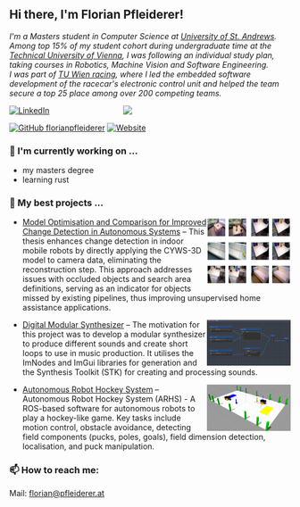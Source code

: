 ## Hi there, I'm Florian Pfleiderer!

<p><em>
I'm a Masters student in Computer Science at <a href="https://www.st-andrews.ac.uk/">University of St. Andrews</a>. <br>
Among top 15% of my student cohort during undergraduate time at the <a href="https://www.tuwien.at/en/">Technical University of Vienna</a>, I was following an individual study plan, taking courses in Robotics, Machine Vision and Software Engineering. <br>
I was part of <a href="https://www.tuwienracing.at/">TU Wien racing</a>, where I led the embedded software development of the racecar's electronic control unit and helped the team secure a top 25 place among over 200 competing teams.
</em></p>

<img align="right" src="https://github-readme-stats-florians-projects-89ef2818.vercel.app/api/top-langs/?username=florianpfleiderer&layout=compact&exclude_repo=github-readme-stats,florianpfleiderer.github.io&langs_count=15&role=OWNER" width="300">[![LinkedIn](https://img.shields.io/badge/Linkedin-%230077B5.svg?logo=linkedin&logoColor=white)](https://www.linkedin.com/in/florian-pfleiderer/)

[![GitHub florianpfleiderer](https://img.shields.io/github/followers/florianpfleiderer?label=follow&style=social)](https://github.com/florianpfleiderer)
[![Website](https://img.shields.io/website-up-down-green-red/http/shields.io.svg)](https://florianpfleiderer.at/)


### 🔭 I'm currently working on ...

- my masters degree
- learning rust

<!-- ![Top Langs](https://github-readme-stats.vercel.app/api/top-langs/?username=florianpfleiderer&layout=compact) -->

### 🌱 My best projects ...

- <img align="right" src="assets/cyws3d.png" width="150"><a href="https://github.com/florianpfleiderer/CYWS3D-pipeline">Model Optimisation and Comparison for Improved Change Detection in Autonomous Systems</a> – This thesis enhances change detection in indoor mobile robots by directly applying the CYWS-3D model to camera data, eliminating the reconstruction step. This approach addresses issues with occluded objects and search area definitions, serving as an indicator for objects missed by existing pipelines, thus improving unsupervised home assistance applications.

- <img align="right" src="assets/simplesynth.png" width="150"><a href="https://github.com/florianpfleiderer/SimpleSynth">Digital Modular Synthesizer</a> – The motivation for this project was to develop a modular synthesizer to produce different sounds and create short loops to use in music production. It utilises the ImNodes and ImGui libraries for generation and the Synthesis Toolkit (STK) for creating and processing sounds.

- <img align="right" src="assets/arhs.png" width="150"><a href="https://github.com/florianpfleiderer/ARHS">Autonomous Robot Hockey System</a> – Autonomous Robot Hockey System (ARHS) - A ROS-based software for autonomous robots to play a hockey-like game. Key tasks include motion control, obstacle avoidance, detecting field components (pucks, poles, goals), field dimension detection, localisation, and puck manipulation.

<!--
- <img align="right" src="assets/coffee-app.png" width="65" style="padding-bottom: 15px; padding-left: 15px; float: right;clear:both;"><a href="https://github.com/florianpfleiderer/coffee-app">React x Flask Application</a> – A containerised application using the react and flask frameworks and SQLite for local database management.

#### Other projects
- object detection & path planning on Pioneer-3DX mobile robot platform
- racecar Laptime Simulation in ChassisSim


### 💡 A little more about me...  

```javascript
const flo = {
  code: ["Python", "C++", "C", "Java"],
  technologies: ["git", "Docker", "STM32", "REST APIs"],
  languages: {
    German: "C2",
    English: "C2",
    French: "B2"
  }
}
```
-->

### 📫 How to reach me: 

Mail: [florian@pfleiderer.at](mailto:florian@pfleiderer.at)

<!--
**florianpfleiderer/florianpfleiderer** is a ✨ _special_ ✨ repository because its `README.md` (this file) appears on your GitHub profile.

Here are some ideas to get you started:

- 🔭 I’m currently working on ...
- 🌱 I’m currently learning ...
- 👯 I’m looking to collaborate on ...
- 🤔 I’m looking for help with ...
- 💬 Ask me about ...
- 📫 How to reach me: ...
- 😄 Pronouns: ...
- ⚡ Fun fact: ...
-->
